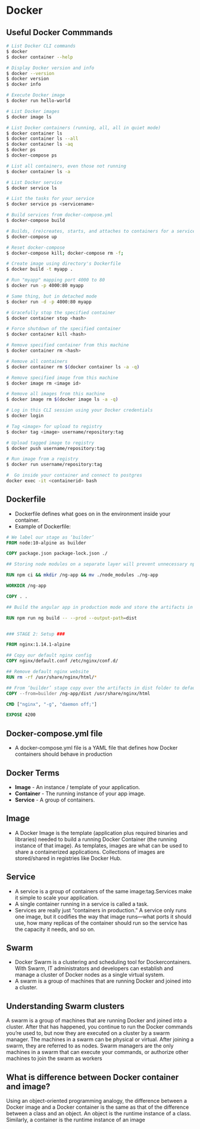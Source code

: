 # Docker

## Useful Docker Commmands

```bash
# List Docker CLI commands
$ docker
$ docker container --help

# Display Docker version and info
$ docker --version
$ docker version
$ docker info

# Execute Docker image
$ docker run hello-world

# List Docker images
$ docker image ls

# List Docker containers (running, all, all in quiet mode)
$ docker container ls
$ docker container ls --all
$ docker container ls -aq
$ docker ps
$ docker-compose ps

# List all containers, even those not running
$ docker container ls -a

# List Docker service
$ docker service ls

# List the tasks for your service
$ docker service ps <servicename>

# Build services from docker-compose.yml
$ docker-compose build

# Builds, (re)creates, starts, and attaches to containers for a service.
$ docker-compose up

# Reset docker-compose
$ docker-compose kill; docker-compose rm -f;

# Create image using directory's Dockerfile
$ docker build -t myapp .

# Run "myapp" mapping port 4000 to 80
$ docker run -p 4000:80 myapp

# Same thing, but in detached mode
$ docker run -d -p 4000:80 myapp

# Gracefully stop the specified container
$ docker container stop <hash>

# Force shutdown of the specified container
$ docker container kill <hash>

# Remove specified container from this machine
$ docker container rm <hash>

# Remove all containers
$ docker container rm $(docker container ls -a -q)

# Remove specified image from this machine
$ docker image rm <image id>

# Remove all images from this machine
$ docker image rm $(docker image ls -a -q)

# Log in this CLI session using your Docker credentials
$ docker login

# Tag <image> for upload to registry
$ docker tag <image> username/repository:tag

# Upload tagged image to registry
$ docker push username/repository:tag

# Run image from a registry
$ docker run username/repository:tag

#  Go inside your container and connect to postgres
docker exec -it <containerid> bash
```

## Dockerfile

- Dockerfile defines what goes on in the environment inside your container.
- Example of Dockerfile:

```dockerfile
# We label our stage as ‘builder’
FROM node:10-alpine as builder

COPY package.json package-lock.json ./

## Storing node modules on a separate layer will prevent unnecessary npm installs at each build

RUN npm ci && mkdir /ng-app && mv ./node_modules ./ng-app

WORKDIR /ng-app

COPY . .

## Build the angular app in production mode and store the artifacts in dist folder

RUN npm run ng build -- --prod --output-path=dist


### STAGE 2: Setup ###

FROM nginx:1.14.1-alpine

## Copy our default nginx config
COPY nginx/default.conf /etc/nginx/conf.d/

## Remove default nginx website
RUN rm -rf /usr/share/nginx/html/*

## From ‘builder’ stage copy over the artifacts in dist folder to default nginx public folder
COPY --from=builder /ng-app/dist /usr/share/nginx/html

CMD ["nginx", "-g", "daemon off;"]

EXPOSE 4200
```

## Docker-compose.yml file

- A docker-compose.yml file is a YAML file that defines how Docker containers should behave in production

## Docker Terms

- **Image** - An instance / template of your application.
- **Container** - The running instance of your app image.
- **Service** - A group of containers.

## Image

- A Docker Image is the template (application plus required binaries and libraries) needed to build a running Docker Container (the running instance of that image). As templates, images are what can be used to share a containerized applications. Collections of images are stored/shared in registries like Docker Hub.

## Service

- A service is a group of containers of the same image:tag.Services make it simple to scale your application.
- A single container running in a service is called a task.
- Services are really just “containers in production.” A service only runs one image, but it codifies the way that image runs—what ports it should use, how many replicas of the container should run so the service has the capacity it needs, and so on.

## Swarm

- Docker Swarm is a clustering and scheduling tool for Dockercontainers. With Swarm, IT administrators and developers can establish and manage a cluster of Docker nodes as a single virtual system.
- A swarm is a group of machines that are running Docker and joined into a cluster.

## Understanding Swarm clusters

A swarm is a group of machines that are running Docker and joined into a cluster. After that has happened, you continue to run the Docker commands you’re used to, but now they are executed on a cluster by a swarm manager. The machines in a swarm can be physical or virtual. After joining a swarm, they are referred to as nodes.
Swarm managers are the only machines in a swarm that can execute your commands, or authorize other machines to join the swarm as workers

## What is difference between Docker container and image?

Using an object-oriented programming analogy, the difference between a Docker image and a Docker container is the same as that of the difference between a class and an object. An object is the runtime instance of a class. Similarly, a container is the runtime instance of an image
